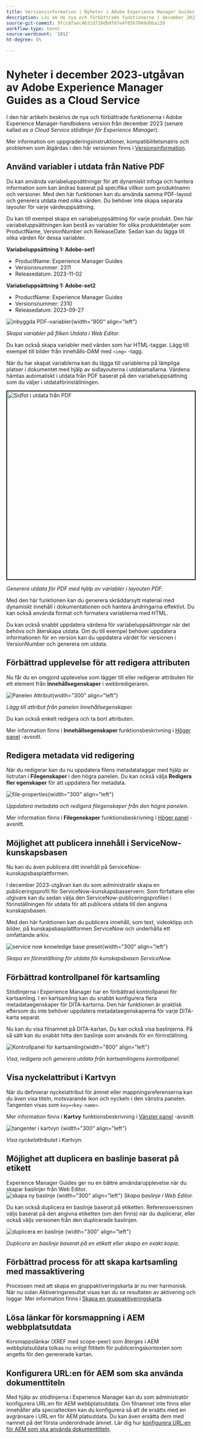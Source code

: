 ```yaml
---
title: Versionsinformation | Nyheter i Adobe Experience Manager Guides, december 2023-versionen
description: Läs om de nya och förbättrade funktionerna i december 2023-utgåvan av Adobe Experience Manager Guides as a Cloud Service.
source-git-commit: 9fcc8faec4631d710dbdfd7e4f8567069d0ba120
workflow-type: tm+mt
source-wordcount: '1012'
ht-degree: 0%

---
```


# Nyheter i december 2023-utgåvan av Adobe Experience Manager Guides as a Cloud Service

I den här artikeln beskrivs de nya och förbättrade funktionerna i Adobe Experience Manager-handbokens version från december 2023 (senare kallad *as a Cloud Service stödlinjer för Experience Manager*).

Mer information om uppgraderingsinstruktioner, kompatibilitetsmatris och problemen som åtgärdas i den här versionen finns i [Versionsinformation](release-notes-2023.12.0.md).


## Använd variabler i utdata från Native PDF

Du kan använda variabeluppsättningar för att dynamiskt infoga och hantera information som kan ändras baserat på specifika villkor som produktnamn och versioner. Med den här funktionen kan du använda samma PDF-layout och generera utdata med olika värden. Du behöver inte skapa separata layouter för varje värdeuppsättning.

Du kan till exempel skapa en variabeluppsättning för varje produkt. Den här variabeluppsättningen kan bestå av variabler för olika produktdetaljer som ProductName, VersionNumber och ReleaseDate. Sedan kan du lägga till olika värden för dessa variabler.

**Variabeluppsättning 1: Adobe-set1**

* ProductName: Experience Manager Guides
* Versionsnummer: 2311
* Releasedatum: 2023-11-02

**Variabeluppsättning 1: Adobe-set2**

* ProductName: Experience Manager Guides
* Versionsnummer: 2310
* Releasedatum: 2023-09-27


![inbyggda PDF-variabler](assets/native-pdf-variables.png){width="800" align="left"}

*Skapa variabler på fliken Utdata i Web Editor.*

Du kan också skapa variabler med värden som har HTML-taggar. Lägg till exempel till bilder från innehålls-DAM med `<img>` -tagg.

När du har skapat variablerna kan du lägga till variablerna på lämpliga platser i dokumentet med hjälp av sidlayouterna i utdatamallarna. Värdena hämtas automatiskt i utdata från PDF baserat på den variabeluppsättning som du väljer i utdataförinställningen.



<img src="./assets/native-pdf-variable-output.png" alt="Sidfot i utdata från PDF" width="500" border="2px">

*Generera utdata för PDF med hjälp av variabler i layouten PDF.*

Med den här funktionen kan du generera skräddarsytt material med dynamiskt innehåll i dokumentationen och hantera ändringarna effektivt. Du kan också använda format och formatera variablerna med HTML.

Du kan också snabbt uppdatera värdena för variabeluppsättningar när det behövs och återskapa utdata. Om du till exempel behöver uppdatera informationen för en version kan du uppdatera värdet för versionen i VersionNumber och generera om utdata.


## Förbättrad upplevelse för att redigera attributen

Nu får du en omgjord upplevelse som lägger till eller redigerar attributen för ett element från **Innehållsegenskaper** i webbredigeraren.

![Panelen Attribut](assets/attributes-multiple-properties.png){width="300" align="left"}

*Lägg till attribut från panelen Innehållsegenskaper.*

Du kan också enkelt redigera och ta bort attributen.

Mer information finns i **Innehållsegenskaper** funktionsbeskrivning i [Höger panel](../user-guide/web-editor-features.md#id2051EB003YK) -avsnitt.


## Redigera metadata vid redigering

När du redigerar kan du nu uppdatera filens metadatataggar med hjälp av listrutan i **Filegenskaper** i den högra panelen. Du kan också välja **Redigera fler egenskaper** för att uppdatera fler metadata.

![file-properties](assets/file-properties-general.png){width="300" align="left"}

*Uppdatera metadata och redigera filegenskaper från den högra panelen.*

Mer information finns i **Filegenskaper** funktionsbeskrivning i [Höger panel](../user-guide/web-editor-features.md#id2051EB003YK) -avsnitt.

## Möjlighet att publicera innehåll i ServiceNow-kunskapsbasen

Nu kan du även publicera ditt innehåll på ServiceNow-kunskapsbasplattformen.

I december 2023-utgåvan kan du som administratör skapa en publiceringsprofil för ServiceNow-kunskapsbasservern. Som författare eller utgivare kan du sedan välja den ServiceNow-publiceringsprofilen i förinställningen för utdata för att publicera utdata till den angivna kunskapsbasen.

Med den här funktionen kan du publicera innehåll, som text, videoklipp och bilder, på kunskapsbasplattformen ServiceNow och underhålla ett omfattande arkiv.


![service now knowledge base preset](assets/knowledgebase--output-preset.png){width="300" align="left"}

*Skapa en förinställning för utdata för kunskapsbasen ServiceNow.*


## Förbättrad kontrollpanel för kartsamling

Stödlinjerna i Experience Manager har en förbättrad kontrollpanel för kartsamling. I en kartsamling kan du snabbt konfigurera flera metadataegenskaper för DITA-kartorna. Den här funktionen är praktisk eftersom du inte behöver uppdatera metadataegenskaperna för varje DITA-karta separat.

Nu kan du visa filnamnet på DITA-kartan. Du kan också visa baslinjerna. På så sätt kan du snabbt hitta den baslinje som används för en förinställning.

![Kontrollpanel för kartsamling](assets/map-collection-dashboard.png){width="800" align="left"}

*Visa, redigera och generera utdata från kartsamlingens kontrollpanel.*

## Visa nyckelattribut i Kartvyn

När du definierar nyckelattribut för ämnet eller mappningsreferenserna kan du även visa titeln, motsvarande ikon och nyckeln i den vänstra panelen. Tangenten visas som `key=<key-name>`.

Mer information finns i **Kartvy** funktionsbeskrivning i [Vänster panel](../user-guide/web-editor-features.md#id2051EA0M0HS) -avsnitt.

![tangenter i kartvyn](assets/view-key-title-map-view.png) {width="300" align="left"}

*Visa nyckelattributet i Kartvyn.*

## Möjlighet att duplicera en baslinje baserat på etikett

Experience Manager Guides ger nu en bättre användarupplevelse när du skapar baslinjer från Web Editor.\
![skapa ny baslinje](assets/create-new-baseline.png) {width="300" align="left"}
*Skapa baslinje i Web Editor.*

Du kan också duplicera en baslinje baserat på etiketten. Referensversionen väljs baserat på den angivna etiketten (om den finns) när du duplicerar, eller också väljs versionen från den duplicerade baslinjen.


![duplicera en baslinje ](assets/duplicate-baseline.png) {width="300" align="left"}

*Duplicera en baslinje baserat på en etikett eller skapa en exakt kopia.*

## Förbättrad process för att skapa kartsamling med massaktivering

Processen med att skapa en gruppaktiveringskarta är nu mer harmonisk. När nu sidan Aktiveringsresultat visas kan du se resultaten av aktivering och loggar.
Mer information finns i [Skapa en gruppaktiveringskarta](../user-guide/conf-bulk-activation-create-map-collection.md).



## Lösa länkar för korsmappning i AEM webbplatsutdata

Korsmappslänkar (XREF med scope-peer) som återges i AEM webbplatsutdata tolkas nu enligt filtiteln för publiceringskontexten som angetts för den genererade kartan.


## Konfigurera URL:en för AEM som ska använda dokumenttiteln

Med hjälp av stödlinjerna i Experience Manager kan du som administratör konfigurera URL:en för AEM webbplatsutdata. Om filnamnet inte finns eller innehåller alla specialtecken kan du konfigurera så att de ersätts med en avgränsare i URL:en för AEM platsutdata. Du kan även ersätta dem med namnet på det första underordnade ämnet. Lär dig hur [konfigurera URL:en för AEM som ska använda dokumenttiteln](../cs-install-guide/conf-output-generation.md#configure-the-url-of-the-aem-site-output-to-use-the-document-title).

